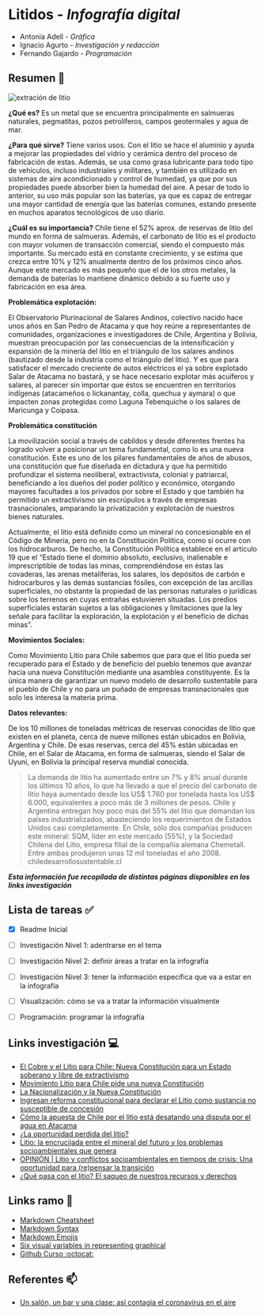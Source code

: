 # Litidos - _Infografía digital_

* Antonia Adell - _Gráfica_
* Ignacio Agurto - _Investigación y redacción_
* Fernando Gajardo - _Programación_

## Resumen :page_with_curl:


![extración de litio](https://ichef.bbci.co.uk/news/800/cpsprodpb/2C93/production/_108311411_reuters3.jpg)

__¿Qué es?__ Es un metal que se encuentra principalmente en salmueras naturales, pegmatitas, pozos petrolíferos, campos geotermales y agua de mar.

__¿Para qué sirve?__ Tiene varios usos. Con el litio se hace el aluminio y ayuda a mejorar las propiedades del vidrio y cerámica dentro del proceso de fabricación de estas. Además, se usa como grasa lubricante para todo tipo de vehiculos, incluso industriales y militares, y también es utilizado en sistemas de aire acondicionado y control de humedad, ya que por sus propiedades puede absorber bien la humedad del aire. A pesar de todo lo anterior, su uso más popular son las baterías, ya que es capaz de entregar una mayor cantidad de energía que las baterías comunes, estando presente en muchos aparatos tecnológicos de uso diario.

__¿Cuál es su importancia?__ Chile tiene el 52% aprox. de reservas de litio del mundo en forma de salmueras. Además, el carbonato de litio es el producto con mayor volumen de transacción comercial, siendo el compuesto más importante. Su mercado está en constante crecimiento, y se estima que crezca entre 10% y 12% anualmente dentro de los próximos cinco años. Aunque este mercado es más pequeño que el de los otros metales, la demanda de baterías lo mantiene dinámico debido a su fuerte uso y fabricación en esa área.

**Problemática explotación:**

El Observatorio Plurinacional de Salares Andinos, colectivo nacido hace unos años en San Pedro de Atacama y que hoy reúne a representantes de comunidades, organizaciones e investigadores de Chile, Argentina y Bolivia, muestran preocupación por las consecuencias de la intensificación y expansión de la minería del litio en el triángulo de los salares andinos (bautizado desde la industria como el triángulo del litio). Y es que para satisfacer el mercado creciente de autos eléctricos el ya sobre explotado Salar de Atacama no bastará, y se hace necesario explotar más acuíferos y salares, al parecer sin importar que éstos se encuentren en territorios indígenas (atacameños o lickanantay, colla, quechua y aymara) o que impacten zonas protegidas como Laguna Tebenquiche o los salares de Maricunga y Coipasa.


**Problemática constitución**

La movilización social a través de cabildos y desde diferentes frentes ha logrado volver a posicionar un tema fundamental, como lo es una nueva constitución. Este es uno de los pilares fundamentales de años de abusos, una constitución que fue diseñada en dictadura y que ha permitido profundizar el sistema neoliberal, extractivista, colonial y patriarcal, beneficiando a los dueños del poder político y económico, otorgando mayores facultades a los privados por sobre el Estado y que también ha permitido un extractivismo sin escrúpulos a través de empresas trasnacionales, amparando la privatización y explotación de nuestros bienes naturales.

Actualmente, el litio está definido como un mineral no concesionable en el Código de Minería, pero no en la Constitución Política, como sí ocurre con los hidrocarburos. De hecho, la Constitución Política establece en el artículo 19 que el “Estado tiene el dominio absoluto, exclusivo, inalienable e imprescriptible de todas las minas, comprendiéndose en éstas las covaderas, las arenas metalíferas, los salares, los depósitos de carbón e hidrocarburos y las demás sustancias fósiles, con excepción de las arcillas superficiales, no obstante la propiedad de las personas naturales o jurídicas sobre los terrenos en cuyas entrañas estuvieren situadas. Los predios superficiales estarán sujetos a las obligaciones y limitaciones que la ley señale para facilitar la exploración, la explotación y el beneficio de dichas minas”.
 
 
**Movimientos Sociales:**

Como Movimiento Litio para Chile sabemos que para que el litio pueda ser recuperado para el Estado y de beneficio del pueblo tenemos que avanzar hacia una nueva Constitución mediante una asamblea constituyente. Es la única manera de garantizar un nuevo modelo de desarrollo sustentable para el pueblo de Chile y no para un puñado de empresas transnacionales que solo les interesa la materia prima.

**Datos relevantes:**

De los 10 millones de toneladas métricas de reservas conocidas de litio que existen en el planeta, cerca de nueve millones están ubicados en Bolivia, Argentina y Chile. De esas reservas, cerca del 45% están ubicadas en Chile, en el Salar de Atacama, en forma de salmueras, siendo el Salar de Uyuni, en Bolivia la principal reserva mundial conocida.
> La demanda de litio ha aumentado entre un 7% y 8% anual durante los últimos 10 años, lo que ha llevado a que el precio del carbonato de litio haya aumentado desde los US$ 1.760 por tonelada hasta los US$ 6.000, equivalentes a poco más de 3 millones de pesos.
> Chile y Argentina entregan hoy poco más del 55% del litio que demandan los países industrializados, abasteciendo los requerimientos de Estados Unidos casi completamente.
> En Chile, sólo dos compañías producen este mineral: SQM, líder en este mercado (55%), y la Sociedad Chilena del Litio, empresa filial de la compañía alemana Chemetall. Entre ambas produjeron unas 12 mil toneladas el año 2008.
> chiledesarrollosustentable.cl


**_Esta información fue recopilada de distintas páginas disponibles en los links investigación_**

Lista de tareas :white_check_mark:
------
- [x] Readme Inicial
- [ ] Investigación Nivel 1: adentrarse en el tema
- [ ] Investigación Nivel 2: definir áreas a tratar en la infografía
- [ ] Investigación Nivel 3: tener la información específica que va a estar en la infografía
- [ ] Visualización: cómo se va a tratar la información visualmente
- [ ] Programación: programar la infografía
 
 
Links investigación :computer:
------
* [El Cobre y el Litio para Chile: Nueva Constitución para un Estado soberano y libre de extractivismo](https://www.eldesconcierto.cl/2019/11/24/el-cobre-y-el-litio-para-chile-nueva-constitucion-para-un-estado-soberano-y-libre-de-extractivismo/)
* [Movimiento Litio para Chile pide una nueva Constitución](http://soylimari.cl/index.php/2019/10/29/movimiento-litio-para-chile-pide-una-nueva-constitucion/)
* [La Nacionalización y la Nueva Constitución](https://www.pressenza.com/es/2020/10/la-nacionalizacion-y-la-nueva-constitucion/)
* [Ingresan reforma constitucional para declarar el Litio como sustancia no susceptible de concesión](http://www.chiledesarrollosustentable.cl/noticias/noticia-pais/ingresan-reforma-constitucional-para-declarar-el-litio-como-sustancia-no-susceptible-de-concesion/)
* [Cómo la apuesta de Chile por el litio está desatando una disputa por el agua en Atacama](https://www.bbc.com/mundo/noticias-america-latina-49394020)
* [¿La oportunidad perdida del litio?](https://www.latercera.com/pulso/noticia/la-oportunidad-perdida-del-litio/QXM5IWPTEVF6REIQKAXGT7USPY/)
* [Litio: la encrucijada entre el mineral del futuro y los problemas socioambientales que genera](https://www.ocmal.org/litio-la-encrucijada-entre-el-mineral-del-futuro-y-los-problemas-socioambientales-que-genera/)
* [OPINIÓN | Litio y conflictos socioambientales en tiempos de crisis: Una oportunidad para (re)pensar la transición](https://www.eldesconcierto.cl/2020/06/08/litio-y-conflictos-socioambientales-en-tiempos-de-crisis-una-oportunidad-para-repensar-la-transicion/)
* [¿Qué pasa con el litio? El saqueo de nuestros recursos y derechos](http://www.laizquierdadiario.cl/El-Litio-y-la-privatizacion)


Links ramo :pushpin:
------
- [Markdown Cheatsheet](https://github.com/adam-p/markdown-here/wiki/Markdown-Cheatsheet)
- [Markdown Syntax](https://guides.github.com/pdfs/markdown-cheatsheet-online.pdf)
- [Markdown Emojis](https://gist.github.com/rxaviers/7360908)
- [Six visual variables in representing graphical](https://www.researchgate.net/profile/Xiaoyue_Ma/publication/271707034/figure/fig2/AS:295195187925007@1447391425427/Six-visual-variables-proposed-by-Bertin-and-their-capacity-in-representing-graphical.png)
- [Github Curso :octocat:](https://github.com/profesorfaco/dno075-2020)

Referentes :mailbox:
------
* [Un salón, un bar y una clase: así contagia el coronavirus en el aire](https://elpais.com/ciencia/2020-10-24/un-salon-un-bar-y-una-clase-asi-contagia-el-coronavirus-en-el-aire.html)

